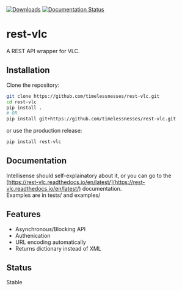 [![Downloads](https://static.pepy.tech/personalized-badge/rest-vlc?period=total&units=international_system&left_color=blue&right_color=black&left_text=Downloads)](https://pepy.tech/project/rest-vlc) [![Documentation Status](https://readthedocs.org/projects/rest-vlc/badge/?version=latest)](https://rest-vlc.readthedocs.io/en/latest/?badge=latest)
  
# rest-vlc
A REST API wrapper for VLC.

## Installation
Clone the repository:

```bash
git clone https://github.com/timelessnesses/rest-vlc.git
cd rest-vlc
pip install .
# OR
pip install git+https://github.com/timelessnesses/rest-vlc.git
```

or use the production release:

```bash
pip install rest-vlc
```

## Documentation

Intellisense should self-explainatory about it, or you can go to the [https://rest-vlc.readthedocs.io/en/latest/](https://rest-vlc.readthedocs.io/en/latest/) documentation.  
Examples are in tests/ and examples/

## Features

- Asynchronous/Blocking API
- Authenication
- URL encoding automatically
- Returns dictionary instead of XML

## Status
Stable

